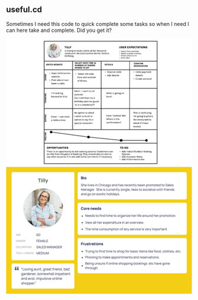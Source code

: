 ## useful.cd
Sometimes I need this code to quick complete some tasks so when I need I can here take and complete. Did you get it?

<img src="assets/journey_map.png">
<img src="assets/user_persona.png">
